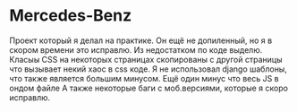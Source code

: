 # Mercedes-Benz

Проект который я делал на практике. Он ещё не допиленный, но я в скором времени это исправлю.
Из недостатком по коде выделю. Класыы СSS на некоторых страницах скопированы с другой страницы что вызывает некий хаос в css коде.
Я не использовал django шаблоны, что также является большим минусом. 
Ещё один минус что весь JS в ондом файле
А также некоторые баги с моб.версиями, которые я скоро исправлю.
